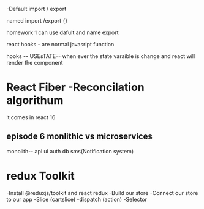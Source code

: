 -Default import / export


named import /export 
{}



homework
1 can use dafult and name export  


react hooks - are normal javasript function

hooks --
 USEsTATE-- when ever the state varaible is change and react will render the component


 # React  Fiber -Reconcilation algorithum
 
 it comes in react 16 
  
  ##    episode 6  monlithic vs microservices

  monolith-- api ui auth db sms(Notification system)


# redux Toolkit 
   -Install  @reduxjs/toolkit and react redux 
   -Build our store
   -Connect our store to our app
   -Slice (cartslice)
   -dispatch (action)
   -Selector 

   